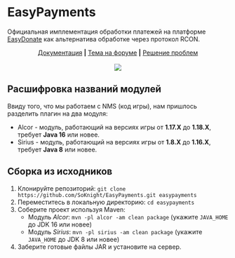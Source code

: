 # EasyPayments

Официальная имплементация обработки платежей на платформе [EasyDonate](https://easydonate.ru/) 
как альтернатива обработке через протокол RCON.

<div align="center">
  <a href="https://docs.easypayments.easydonate.ru/">Документация</a>
  <b>|</b>
  <a href="https://forum.easydonate.ru/d/117-mc-easypayments-alternativnyy-sposob-vydachi-tovarov">Тема на форуме</a>
  <b>|</b>
  <a href="https://forum.easydonate.ru/d/117-mc-easypayments-alternativnyy-sposob-vydachi-tovarov/6">Решение проблем</a>
</div>

<br/>

<div align="center">
  <a href="https://www.codacy.com/gh/SoKnight/EasyPayments/dashboard"><img src="https://app.codacy.com/project/badge/Grade/229756856b674d3ba612310a395c7188"/></a>
</div>

## Расшифровка названий модулей
Ввиду того, что мы работаем с NMS (код игры), нам пришлось разделить плагин на два модуля:
- Alcor - модуль, работающий на версиях игры от **1.17.X** до **1.18.X**, требует **Java 16** или новее.
- Sirius - модуль, работающий на версиях игры от **1.8.X** до **1.16.X**, требует **Java 8** или новее.

## Сборка из исходников
1) Клонируйте репозиторий: `git clone https://github.com/SoKnight/EasyPayments.git easypayments`
2) Переместитесь в локальную директорию: `cd easypayments`
3) Соберите проект используя Maven:
    - Модуль _Alcor_: `mvn -pl alcor -am clean package` (укажите `JAVA_HOME` до JDK 16 или новее)
    - Модуль _Sirius_: `mvn -pl sirius -am clean package` (укажите `JAVA_HOME` до JDK 8 или новее)
4) Заберите готовые файлы JAR и установите на сервер.
